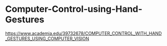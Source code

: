 # Computer-Control-using-Hand-Gestures
https://www.academia.edu/39732678/COMPUTER_CONTROL_WITH_HAND_GESTURES_USING_COMPUTER_VISION
